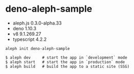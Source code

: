 # deno-aleph-sample




- aleph.js 0.3.0-alpha.33
- deno 1.10.3
- v8 9.1.269.27
- typescript 4.2.2

```
aleph init deno-aleph-sample
```

```
$ aleph dev     # start the app in `development` mode
$ aleph start   # start the app in `production` mode
$ aleph build   # build the app to a static site (SSG)
```